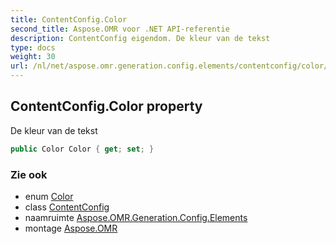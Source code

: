 ```yaml
---
title: ContentConfig.Color
second_title: Aspose.OMR voor .NET API-referentie
description: ContentConfig eigendom. De kleur van de tekst
type: docs
weight: 30
url: /nl/net/aspose.omr.generation.config.elements/contentconfig/color/
---
```

## ContentConfig.Color property

De kleur van de tekst

```csharp
public Color Color { get; set; }
```

### Zie ook

* enum [Color](../../../aspose.omr.generation/color/)
* class [ContentConfig](../)
* naamruimte [Aspose.OMR.Generation.Config.Elements](../../contentconfig/)
* montage [Aspose.OMR](../../../)


